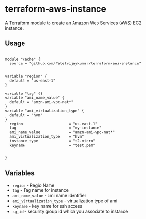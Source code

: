 # terraform-aws-instance

A Terraform module to create an Amazon Web Services (AWS) EC2 instance.

## Usage
```hcl

module "cache" {
  source = "github.com/Patelvijaykumar/terraform-aws-instance"


variable "region" {
  default = "us-east-1"
}

variable "tag" {}
variable "ami_name_value" {
  default = "amzn-ami-vpc-nat*"
}
variable "ami_virtualization_type" {
  default = "hvm"
}
  region                     = "us-east-1"
  tag                        = "my-instance"
  ami_name_value             = "amzn-ami-vpc-nat*"
  ami_virtualization_type    = "hvm"
  instance_type              = "t2.micro"
  keyname                    = "test.pem"


}
```

## Variables

- `region` - Regio Name
- `tag` - Tag name for instance
- `ami_name_value` - ami name identifier
- `ami_virtualization_type` - virtualization type of ami
- `keyname` - key name for ssh access
- `sg_id` - security group id which you associate to instance


